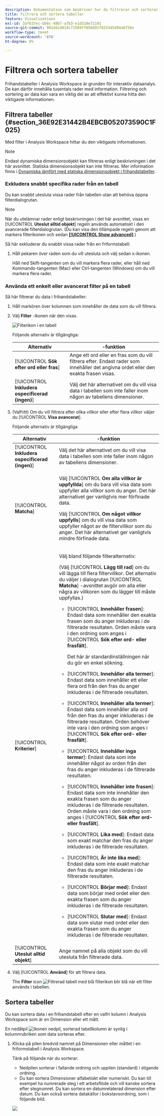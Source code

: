 ```yaml
---
description: Dokumentation som beskriver hur du filtrerar och sorterar tabeller i Analysis Workspace.
title: Filtrera och sortera tabeller
feature: Visualizations
exl-id: 3af637ec-bb6c-49b7-a7b3-e1d310e71101
source-git-commit: 901ddcd814c71504ff056d91fd25445d94a6f56e
workflow-type: tm+mt
source-wordcount: '876'
ht-degree: 0%

---
```


# Filtrera och sortera tabeller

Frihandstabeller i Analysis Workspace är grunden för interaktiv dataanalys. De kan därför innehålla tusentals rader med information. Filtrering och sortering av data kan vara en viktig del av att effektivt kunna hitta den viktigaste informationen.

<!--The following video covers filter and sort options in Analysis Workspace, in addition to pagination options:

>[!VIDEO](https://video.tv.adobe.com/v/23968)-->

## Filtrera tabeller {#section_36E92E31442B4EBCB052073590C1F025}

Med filter i Analysis Workspace hittar du den viktigaste informationen.

>[!NOTE]
>
> Endast dynamiska dimensionsobjekt kan filtreras enligt beskrivningen i det här avsnittet. Statiska dimensionsobjekt kan inte filtreras. Mer information finns i [Dynamiska jämfört med statiska dimensionsobjekt i frihandstabeller](/help/analysis-workspace/visualizations/freeform-table/column-row-settings/manual-vs-dynamic-rows.md).

### Exkludera snabbt specifika rader från en tabell

Du kan snabbt utesluta vissa rader från tabellen utan att behöva öppna filterdialogrutan.

>[!NOTE]
>
>När du utelämnar rader enligt beskrivningen i det här avsnittet, visas en [!UICONTROL **Uteslut alltid objekt**] regeln används automatiskt i den avancerade filterdialogrutan. (Du kan visa den tillämpade regeln genom att markera filterikonen och sedan [**[!UICONTROL Show advanced]**](#apply-a-simple-or-advanced-filter-to-a-table).)

Så här exkluderar du snabbt vissa rader från en friformstabell:

1. Håll pekaren över raden som du vill utesluta och välj sedan x-ikonen.

   Håll ned Skift-tangenten om du vill markera flera rader, eller håll ned Kommando-tangenten (Mac) eller Ctrl-tangenten (Windows) om du vill markera flera rader.

### Använda ett enkelt eller avancerat filter på en tabell

Så här filtrerar du data i frihandstabeller:

1. Håll markören över kolumnen som innehåller de data som du vill filtrera. <!--only some types of columns show the filter... Which? Just Dimensions?-->

1. Välj **Filter** -ikonen när den visas.

   ![Filterikon i en tabell](assets/table-filter-icon.png)

   Följande alternativ är tillgängliga:

   | Alternativ |  -funktion |
   |---------|----------|
   | [!UICONTROL **Sök efter ord eller fras**] | Ange ett ord eller en fras som du vill filtrera efter. Endast rader som innehåller det angivna ordet eller den exakta frasen visas. |
   | [!UICONTROL **Inkludera ospecificerad (ingen)**] | Välj det här alternativet om du vill visa data i tabellen som inte faller inom någon av tabellens dimensioner. <!--what is this?--> |

1. (Valfritt) Om du vill filtrera efter olika villkor eller efter flera villkor väljer du [!UICONTROL **Visa avancerat**].

   Följande alternativ är tillgängliga

   | Alternativ |  -funktion |
   |---------|----------|
   | [!UICONTROL **Inkludera ospecificerad (ingen)**] | Välj det här alternativet om du vill visa data i tabellen som inte faller inom någon av tabellens dimensioner. <!--what is this?--> |
   | [!UICONTROL **Matcha**] | <p>Välj [!UICONTROL **Om alla villkor är uppfyllda**] om du bara vill visa data som uppfyller alla villkor som du anger. Det här alternativet ger vanligtvis mer förfinade data.</p> <p>Välj [!UICONTROL **Om något villkor uppfylls**] om du vill visa data som uppfyller något av de filtervillkor som du anger. Det här alternativet ger vanligtvis mindre förfinade data.</p> |
   | [!UICONTROL **Kriterier**] | <p>Välj bland följande filteralternativ:</p><p>(Välj [!UICONTROL **Lägg till rad**] om du vill lägga till flera filtervillkor. Det alternativ du väljer i dialogrutan [!UICONTROL **Matcha**] -avsnittet avgör om alla eller några av villkoren som du lägger till måste uppfyllas.)</p><ul><li><p>[!UICONTROL **Innehåller frasen**]: Endast data som innehåller den exakta frasen som du anger inkluderas i de filtrerade resultaten. Orden måste vara i den ordning som anges i [!UICONTROL **Sök efter ord- eller frasfält**].<p>Det här är standardinställningen när du gör en enkel sökning.</p></p></li><li><p>[!UICONTROL **Innehåller alla termer**]: Endast data som innehåller ett eller flera ord från den fras du anger inkluderas i de filtrerade resultaten. </p></li><li><p>[!UICONTROL **Innehåller alla termer**]: Endast data som innehåller alla ord från den fras du anger inkluderas i de filtrerade resultaten. Orden behöver inte vara i den ordning som anges i [!UICONTROL **Sök efter ord- eller frasfält**].</p></li><li><p>[!UICONTROL **Innehåller inga termer**]: Endast data som inte innehåller något av orden från den fras du anger inkluderas i de filtrerade resultaten. </p></li><li><p>[!UICONTROL **Innehåller inte frasen**]: Endast data som inte innehåller den exakta frasen som du anger inkluderas i de filtrerade resultaten. Orden måste vara i den ordning som anges i [!UICONTROL **Sök efter ord- eller frasfält**].</p></li><li><p>[!UICONTROL **Lika med**]: Endast data som exakt matchar den fras du anger inkluderas i de filtrerade resultaten. </p></li><li><p>[!UICONTROL **Är inte lika med**]: Endast data som inte exakt matchar den fras du anger inkluderas i de filtrerade resultaten. </p></li><li><p>[!UICONTROL **Börjar med**]: Endast data som börjar med ordet eller den exakta frasen som du anger inkluderas i de filtrerade resultaten. </p></li><li><p>[!UICONTROL **Slutar med**]: Endast data som slutar med ordet eller den exakta frasen som du anger inkluderas i de filtrerade resultaten. </p></li></ul> |
   | [!UICONTROL **Uteslut alltid objekt**] | Ange namnet på alla objekt som du vill utesluta från filtrerade data. |

1. Välj [!UICONTROL **Använd**] för att filtrera data.

   The **Filter** icon ![Filtrerad tabell med blå filterikon](https://spectrum.adobe.com/static/icons/workflow_18/Smock_Filter_18_N.svg) blir blå när ett filter används i tabellen.

## Sortera tabeller

Du kan sortera data i en frihandstabell efter en valfri kolumn i Analysis Workspace som är en Dimension eller ett mått.

En nedåtpil ![Ikonen nedpil, sorterad tabellkolumn](https://spectrum.adobe.com/static/icons/workflow_18/Smock_ArrowDown_18_N.svg) är synlig i kolumnrubriken som data sorteras efter.

1. Klicka på pilen bredvid namnet på Dimensionen eller måttet i en friformstabell i Analysis Workspace.

   Tänk på följande när du sorterar:

   * Nedpilen sorterar i fallande ordning och uppilen (standard) i stigande ordning.
   * Du kan sortera Dimensioner alfabetiskt eller numeriskt. Du kan till exempel ha numrerade steg i ett arbetsflöde och vill kanske sortera efter stegnumret. Du kan sortera en datumrelaterad dimension efter datum. Du kan också sortera datakällor i bokstavsordning, som i följande bild.

   ![](assets/sort-dimensions.png)


